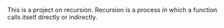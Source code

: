 This is a project on recursion. Recursion is a process in which a function calls itself directly or indirectly.
